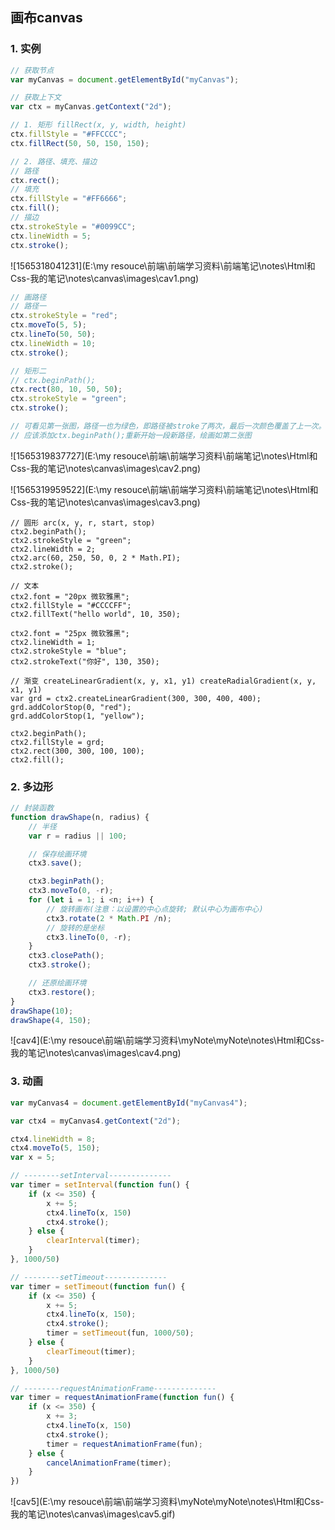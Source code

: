 ## 画布canvas

### 1. 实例



```javascript
// 获取节点
var myCanvas = document.getElementById("myCanvas");

// 获取上下文
var ctx = myCanvas.getContext("2d");

// 1. 矩形 fillRect(x, y, width, height)
ctx.fillStyle = "#FFCCCC";
ctx.fillRect(50, 50, 150, 150);

// 2. 路径、填充、描边
// 路径
ctx.rect();
// 填充
ctx.fillStyle = "#FF6666";
ctx.fill();
// 描边
ctx.strokeStyle = "#0099CC";
ctx.lineWidth = 5;
ctx.stroke();
```

![1565318041231](E:\my resouce\前端\前端学习资料\前端笔记\notes\Html和Css-我的笔记\notes\canvas\images\cav1.png)

```javascript
// 画路径
// 路径一
ctx.strokeStyle = "red";
ctx.moveTo(5, 5);
ctx.lineTo(50, 50);
ctx.lineWidth = 10;
ctx.stroke();

// 矩形二
// ctx.beginPath();
ctx.rect(80, 10, 50, 50);
ctx.strokeStyle = "green";
ctx.stroke();

// 可看见第一张图，路径一也为绿色，即路径被stroke了两次，最后一次颜色覆盖了上一次。
// 应该添加ctx.beginPath();重新开始一段新路径，绘画如第二张图
```

![1565319837727](E:\my resouce\前端\前端学习资料\前端笔记\notes\Html和Css-我的笔记\notes\canvas\images\cav2.png)

![1565319959522](E:\my resouce\前端\前端学习资料\前端笔记\notes\Html和Css-我的笔记\notes\canvas\images\cav3.png)



```
// 圆形 arc(x, y, r, start, stop)
ctx2.beginPath();
ctx2.strokeStyle = "green";
ctx2.lineWidth = 2;
ctx2.arc(60, 250, 50, 0, 2 * Math.PI);
ctx2.stroke();

// 文本
ctx2.font = "20px 微软雅黑";
ctx2.fillStyle = "#CCCCFF";
ctx2.fillText("hello world", 10, 350);

ctx2.font = "25px 微软雅黑";
ctx2.lineWidth = 1;
ctx2.strokeStyle = "blue";
ctx2.strokeText("你好", 130, 350);

// 渐变 createLinearGradient(x, y, x1, y1) createRadialGradient(x, y, x1, y1)
var grd = ctx2.createLinearGradient(300, 300, 400, 400);
grd.addColorStop(0, "red");
grd.addColorStop(1, "yellow");

ctx2.beginPath();
ctx2.fillStyle = grd;
ctx2.rect(300, 300, 100, 100);
ctx2.fill();
```



### 2. 多边形

```javascript
// 封装函数
function drawShape(n, radius) {
    // 半径
    var r = radius || 100;

    // 保存绘画环境
    ctx3.save();

    ctx3.beginPath();
    ctx3.moveTo(0, -r);
    for (let i = 1; i <n; i++) {
        // 旋转画布(注意：以设置的中心点旋转; 默认中心为画布中心)
        ctx3.rotate(2 * Math.PI /n);
        // 旋转的是坐标
        ctx3.lineTo(0, -r);
    }
    ctx3.closePath();
    ctx3.stroke();

    // 还原绘画环境
    ctx3.restore();
}
drawShape(10);
drawShape(4, 150);
```

![cav4](E:\my resouce\前端\前端学习资料\myNote\myNote\notes\Html和Css-我的笔记\notes\canvas\images\cav4.png)



### 3. 动画

```javascript
var myCanvas4 = document.getElementById("myCanvas4");

var ctx4 = myCanvas4.getContext("2d");

ctx4.lineWidth = 8;
ctx4.moveTo(5, 150);
var x = 5;

// --------setInterval--------------
var timer = setInterval(function fun() {
    if (x <= 350) {
        x += 5;
        ctx4.lineTo(x, 150)
        ctx4.stroke();
    } else {
        clearInterval(timer);
    }
}, 1000/50)

// --------setTimeout--------------
var timer = setTimeout(function fun() {
    if (x <= 350) {
        x += 5;
        ctx4.lineTo(x, 150);
        ctx4.stroke();
        timer = setTimeout(fun, 1000/50);
    } else {
        clearTimeout(timer);
    }
}, 1000/50)

// --------requestAnimationFrame--------------
var timer = requestAnimationFrame(function fun() {
    if (x <= 350) {
        x += 3;
        ctx4.lineTo(x, 150)
        ctx4.stroke();
        timer = requestAnimationFrame(fun);
    } else {
        cancelAnimationFrame(timer);
    }
})
```

![cav5](E:\my resouce\前端\前端学习资料\myNote\myNote\notes\Html和Css-我的笔记\notes\canvas\images\cav5.gif)

